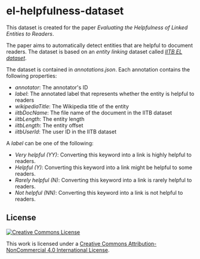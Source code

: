 el-helpfulness-dataset
======================

This dataset is created for the paper *Evaluating the Helpfulness of Linked Entities to Readers*.

The paper aims to automatically detect entities that are helpful to document readers. The dataset is based on an *entity linking* dataset called [*IITB EL dataset*](http://www.cse.iitb.ac.in/soumen/doc/CSAW/Annot/).

The dataset is contained in *annotations.json*. Each annotation contains the following properties:

* *annotator*: The annotator's ID
* *label*: The annotated label that represents whether the entity is helpful to readers
* *wikipediaTitle*: The Wikipedia title of the entity
* *iitbDocName*: The file name of the document in the IITB dataset
* *iitbLength*: The entity length
* *iitbLength*: The entity offset
* *iitbUserId*: The user ID in the IITB dataset

A *label* can be one of the following:

* *Very helpful (YY)*: Converting this keyword into a link is highly helpful to readers.
* *Helpful (Y)*: Converting this keyword into a link might be helpful to some readers.
* *Rarely helpful (N)*: Converting this keyword into a link is rarely helpful to readers.
* *Not helpful (NN)*: Converting this keyword into a link is not helpful to readers.

## License

[![Creative Commons License](http://i.creativecommons.org/l/by-nc/4.0/88x31.png)](http://creativecommons.org/licenses/by-nc/4.0/)

This work is licensed under a [Creative Commons Attribution-NonCommercial 4.0 International License](http://creativecommons.org/licenses/by-nc/4.0/).
